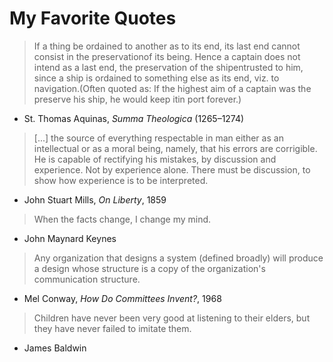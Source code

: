 # My Favorite Quotes

> If a thing be ordained to another as to its end, its last end cannot consist in the preservationof its being. Hence a captain does not intend as a last end, the preservation of the shipentrusted to him, since a ship is ordained to something else as its end, viz. to navigation.(Often quoted as: If the highest aim of a captain was the preserve his ship, he would keep itin port forever.)
- St. Thomas Aquinas, _Summa Theologica_ (1265–1274)

> [...] the source of everything respectable in man either as an intellectual or as a moral being, namely, that his errors are corrigible. He is capable of rectifying his mistakes, by discussion and experience. Not by experience alone. There must be discussion, to show how experience is to be interpreted.
- John Stuart Mills, _On Liberty_, 1859

> When the facts change, I change my mind.
- John Maynard Keynes

> Any organization that designs a system (defined broadly) will produce a design whose structure is a copy of the organization's communication structure.
- Mel Conway, _How Do Committees Invent?_, 1968

> Children have never been very good at listening to their elders, but they have never failed to imitate them.
- James Baldwin